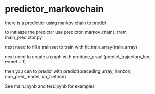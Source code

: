 # predictor_markovchain

there is a predictior using markov chain to predict

to initialize the predictor use predictor_markov_chain() from main_predictor.py 

next need to fill a train set to train with fit_train_array(train_array) 

next need to create a graph with produce_graph(predict_trajectory_len, round = 1)

then you can to predict with predict(preceding_array, horizon, non_pred_model, up_method)

See main.ipynb and test.ipynb for examples

